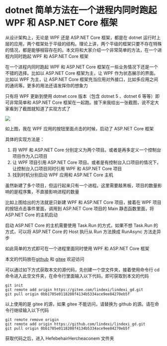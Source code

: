 # dotnet 简单方法在一个进程内同时跑起 WPF 和 ASP.NET Core 框架

从设计架构上，无论是 WPF 还是 ASP.NET Core 框架，都是在 dotnet 运行时上层的应用，两个框架处于平级的结构。理论上讲，两个平级的框架只要不存在特殊的情况，都是能够相容存在的。本文将和大家介绍一个非常简单的方法，在一个进程内同时跑起 WPF 和 ASP.NET Core 框架

<!--more-->
<!-- CreateTime:2023/11/25 18:09:51 -->

<!-- 发布 -->
<!-- 博客 -->

在一个进程内同时跑起 WPF 和 ASP.NET Core 框架在一些业务情况下还是一个不错的选择。比如以 ASP.NET Core 框架为主，让 WPF 作为状态展示的界面。比如以 WPF 为主，让 ASP.NET Core 框架充当应用对外接口，比如多应用之间的通讯等。更多的用法还请发挥你的想象力

只有将 WPF 更新到使用 dotnet core 版本（包含 dotnet 5 、dotnet 6 等等）即可非常简单和 ASP.NET Core 框架在一起跑。接下来我给出一张截图，说不定大家看到了截图就知道了实现方式了

<!-- ![](image/dotnet 简单方法在一个进程内同时跑起 WPF 和 ASP.NET Core 框架/dotnet 简单方法在一个进程内同时跑起 WPF 和 ASP.NET Core 框架0.png) -->
![](http://image.acmx.xyz/lindexi%2F20231125181051586.jpg)

如上图，我在 WPF 应用的按钮里面点击的时候，启动了 ASP.NET Core 框架

具体的实现方法是：

1. 将 WPF 和 ASP.NET Core 分别定义为两个项目。或者是再多定义一个控制台项目作为入口项目
2. 让 WPF 项目引用 ASP.NET Core 项目。或者是有控制台入口项目的情况下，让控制台入口项目同时引用 WPF 和 ASP.NET Core 项目
3. 找到时机分别启动 WPF 应用和 ASP.NET Core 主机

虽然新建了多个项目，但运行起来只有一个进程。这里需要敲黑板，项目的数量影响的是程序集，不直接影响进程的数量

比如上图给出的方法就是只新建 WPF 和 ASP.NET Core 项目，接着在 WPF 项目的按钮点击事件里面，调用到 ASP.NET Core 项目的 Main 静态函数里面，将 ASP.NET Core 的主机启动

启动 ASP.NET Core 的主机需要使用 Task.Run 的方式，如果不想 Task.Run 的方式，可以将 ASP.NET Core 的 Host 执行从 Run 方法换成 RunAsync 方法走异步

如此简单的方式即可在一个进程里面同时使用 WPF 和 ASP.NET Core 框架

本文的代码放在[github](https://github.com/lindexi/lindexi_gd/tree/0bb1705e0118208f4134b5334ace9ee84270eb5f/HefebehairHercheaconem) 和 [gitee](https://gitee.com/lindexi/lindexi_gd/tree/0bb1705e0118208f4134b5334ace9ee84270eb5f/HefebehairHercheaconem) 欢迎访问

可以通过如下方式获取本文的源代码，先创建一个空文件夹，接着使用命令行 cd 命令进入此空文件夹，在命令行里面输入以下代码，即可获取到本文的代码

```
git init
git remote add origin https://gitee.com/lindexi/lindexi_gd.git
git pull origin 0bb1705e0118208f4134b5334ace9ee84270eb5f
```

以上使用的是 gitee 的源，如果 gitee 不能访问，请替换为 github 的源。请在命令行继续输入以下代码

```
git remote remove origin
git remote add origin https://github.com/lindexi/lindexi_gd.git
git pull origin 0bb1705e0118208f4134b5334ace9ee84270eb5f
```

获取代码之后，进入 HefebehairHercheaconem 文件夹